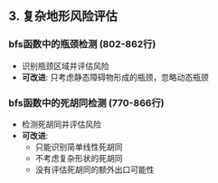 ## 3. 复杂地形风险评估

### bfs函数中的瓶颈检测 (802-862行)

- 识别瓶颈区域并评估风险
- **可改进**: 只考虑静态障碍物形成的瓶颈，忽略动态瓶颈

### bfs函数中的死胡同检测 (770-866行)

- 检测死胡同并评估风险
- **可改进**:
  - 只能识别简单线性死胡同
  - 不考虑复杂形状的死胡同
  - 没有评估死胡同的额外出口可能性
